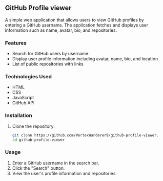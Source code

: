 
## GitHub Profile viewer

A simple web application that allows users to view GitHub profiles by entering a GitHub username. The application fetches and displays user information such as name, avatar, bio, and repositories.

### Features

- Search for GitHub users by username
- Display user profile information including avatar, name, bio, and location
- List of public repositories with links

### Technologies Used

- HTML
- CSS
- JavaScript
- GitHub API

### Installation

1. Clone the repository:
   ```bash
   git clone https://github.com/VortexWanderer9/github-profile-viewer.git
   cd github-profile-viewer
   ```

### Usage

1. Enter a GitHub username in the search bar.
2. Click the "Search" button.
3. View the user's profile information and repositories.
